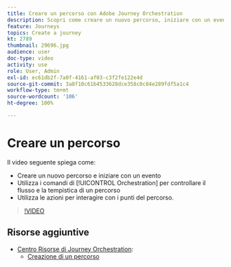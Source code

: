 ```yaml
---
title: Creare un percorso con Adobe Journey Orchestration
description: Scopri come creare un nuovo percorso, iniziare con un evento, utilizzare funzioni di orchestrazione per controllare il flusso e la tempistica di un percorso e utilizzare le azioni per interagire con i clienti lungo il percorso.
feature: Journeys
topics: Create a journey
kt: 2789
thumbnail: 29696.jpg
audience: user
doc-type: video
activity: use
role: User, Admin
exl-id: ec61db2f-7a0f-4161-af03-c3f2fe122e4d
source-git-commit: 3a8f10c61b4533628dce358c0c84e289fdf5a1c4
workflow-type: tm+mt
source-wordcount: '106'
ht-degree: 100%

---
```


# Creare un percorso

Il video seguente spiega come:

* Creare un nuovo percorso e iniziare con un evento
* Utilizza i comandi di [!UICONTROL Orchestration] per controllare il flusso e la tempistica di un percorso
* Utilizza le azioni per interagire con i punti del percorso.

>[!VIDEO](https://video.tv.adobe.com/v/29696?quality=12)

## Risorse aggiuntive

* [Centro Risorse di Journey Orchestration](https://docs.adobe.com/content/help/it/journeys/using/journey-orchestration-home.html):
   * [Creazione di un percorso](https://docs.adobe.com/content/help/it-IT/journeys/using/building-journeys/about-journey-building/journey.html)
